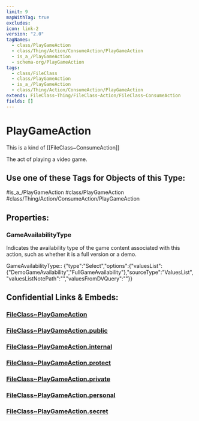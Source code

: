 ```yaml
---
limit: 9
mapWithTag: true
excludes: 
icon: link-2
version: "2.0"
tagNames:
  - class/PlayGameAction
  - class/Thing/Action/ConsumeAction/PlayGameAction
  - is_a_/PlayGameAction
  - schema-org/PlayGameAction
tags:
  - class/FileClass
  - class/PlayGameAction
  - is_a_/PlayGameAction
  - class/Thing/Action/ConsumeAction/PlayGameAction
extends: FileClass~Thing/FileClass~Action/FileClass~ConsumeAction
fields: []
---
```


# PlayGameAction
This is a kind of [[FileClass~ConsumeAction]]

The act of playing a video game.


## Use one of these Tags for Objects of this Type:

#is_a_/PlayGameAction
#class/PlayGameAction
#class/Thing/Action/ConsumeAction/PlayGameAction

## Properties:

### GameAvailabilityType
Indicates the availability type of the game content associated with this action, such as whether it is a full version or a demo.

GameAvailabilityType:: {"type":"Select","options":{"valuesList":{"DemoGameAvailability","FullGameAvailability"},"sourceType":"ValuesList","valuesListNotePath":"","valuesFromDVQuery":""}}


## Confidential Links & Embeds: 

### [FileClass~PlayGameAction](/_Standards/fileClass/FileClass~Thing/FileClass~Action/FileClass~ConsumeAction/FileClass~PlayGameAction.md) 

### [FileClass~PlayGameAction.public](/_public/fileClass/FileClass~Thing/FileClass~Action/FileClass~ConsumeAction/FileClass~PlayGameAction.public.md) 

### [FileClass~PlayGameAction.internal](/_internal/fileClass/FileClass~Thing/FileClass~Action/FileClass~ConsumeAction/FileClass~PlayGameAction.internal.md) 

### [FileClass~PlayGameAction.protect](/_protect/fileClass/FileClass~Thing/FileClass~Action/FileClass~ConsumeAction/FileClass~PlayGameAction.protect.md) 

### [FileClass~PlayGameAction.private](/_private/fileClass/FileClass~Thing/FileClass~Action/FileClass~ConsumeAction/FileClass~PlayGameAction.private.md) 

### [FileClass~PlayGameAction.personal](/_personal/fileClass/FileClass~Thing/FileClass~Action/FileClass~ConsumeAction/FileClass~PlayGameAction.personal.md) 

### [FileClass~PlayGameAction.secret](/_secret/fileClass/FileClass~Thing/FileClass~Action/FileClass~ConsumeAction/FileClass~PlayGameAction.secret.md)

